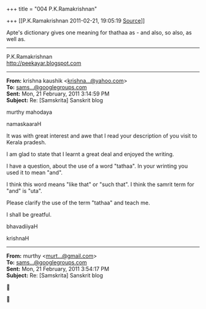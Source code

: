 +++
title = "004 P.K.Ramakrishnan"

+++
[[P.K.Ramakrishnan	2011-02-21, 19:05:19 [Source](https://groups.google.com/g/samskrita/c/avIwpugwAK0)]]



Apte's dictionary gives one meaning for thathaa as - and also, so also, as well as.  


-----------------------------------  
P.K.Ramakrishnan  
<http://peekayar.blogspot.com>

  

  

------------------------------------------------------------------------

**From:** krishna kaushik \<[krishna...@yahoo.com]()\>  
**To:** [sams...@googlegroups.com]()  
**Sent:** Mon, 21 February, 2011 3:14:59 PM  
**Subject:** Re: \[Samskrita\] Sanskrit blog  
  

murthy mahodaya

namaskaaraH



It was with great interest and awe that I read your description of you visit to Kerala pradesh.

I am glad to state that I learnt a great deal and enjoyed the writing.



I have a question, about the use of a word "tathaa". In your wrinting you used it to mean "and".

I think this word means "like that" or "such that". I think the samrit term for "and" is "uta".



Please clarify the use of the term "tathaa" and teach me.

I shall be greatful.



bhavadiiyaH

krishnaH

  


  

------------------------------------------------------------------------

**From:** murthy \<[murt...@gmail.com]()\>  
**To:** [sams...@googlegroups.com]()  
**Sent:** Mon, 21 February, 2011 3:54:17 PM  
**Subject:** Re: \[Samskrita\] Sanskrit blog  





